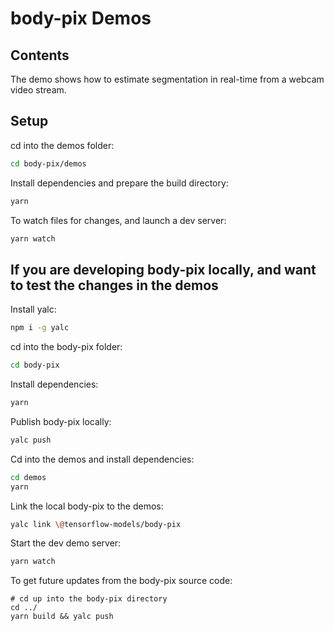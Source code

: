 # body-pix Demos

## Contents

The demo shows how to estimate segmentation in real-time from a webcam video stream.

## Setup

cd into the demos folder:

```sh
cd body-pix/demos
```

Install dependencies and prepare the build directory:

```sh
yarn
```

To watch files for changes, and launch a dev server:

```sh
yarn watch
```

## If you are developing body-pix locally, and want to test the changes in the demos

Install yalc:
```sh
npm i -g yalc
```

cd into the body-pix folder:
```sh
cd body-pix
```

Install dependencies:
```sh
yarn
```

Publish body-pix locally:
```sh
yalc push
```

Cd into the demos and install dependencies:

```sh
cd demos
yarn
```

Link the local body-pix to the demos:
```sh
yalc link \@tensorflow-models/body-pix
```

Start the dev demo server:
```sh
yarn watch
```

To get future updates from the body-pix source code:
```
# cd up into the body-pix directory
cd ../
yarn build && yalc push
```
